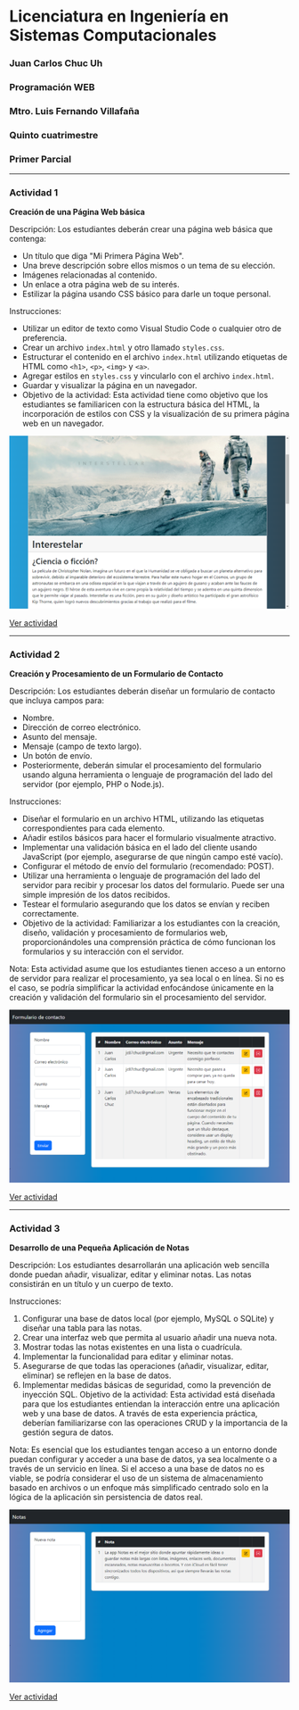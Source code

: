 # Licenciatura en Ingeniería en Sistemas Computacionales 
### Juan Carlos Chuc Uh
### Programación WEB
### Mtro. Luis Fernando Villafaña
### Quinto cuatrimestre
### Primer Parcial
-------------
### Actividad 1

**Creación de una Página Web básica**

Descripción: Los estudiantes deberán crear una página web básica que contenga:

- Un título que diga "Mi Primera Página Web".
- Una breve descripción sobre ellos mismos o un tema de su elección.
- Imágenes relacionadas al contenido.
- Un enlace a otra página web de su interés.
- Estilizar la página usando CSS básico para darle un toque personal.

Instrucciones:

- Utilizar un editor de texto como Visual Studio Code o cualquier otro de preferencia.
- Crear un archivo `index.html` y otro llamado `styles.css`.
- Estructurar el contenido en el archivo `index.html` utilizando etiquetas de HTML como `<h1>`, `<p>`, `<img>` y `<a>`.
- Agregar estilos en `styles.css` y vincularlo con el archivo `index.html`.
- Guardar y visualizar la página en un navegador.
- Objetivo de la actividad: Esta actividad tiene como objetivo que los estudiantes se familiaricen con la estructura básica del HTML, la incorporación de estilos con CSS y la visualización de su primera página web en un navegador.

![](/Img/Actividad1.png)

[Ver actividad](/P1A1%20-%20web_basica)

-------------

### Actividad 2

**Creación y Procesamiento de un Formulario de Contacto**

Descripción: Los estudiantes deberán diseñar un formulario de contacto que incluya campos para:

- Nombre.
- Dirección de correo electrónico.
- Asunto del mensaje.
- Mensaje (campo de texto largo).
- Un botón de envío.
- Posteriormente, deberán simular el procesamiento del formulario usando alguna herramienta o lenguaje de programación del lado del servidor (por ejemplo, PHP o Node.js).

Instrucciones:

- Diseñar el formulario en un archivo HTML, utilizando las etiquetas correspondientes para cada elemento.
- Añadir estilos básicos para hacer el formulario visualmente atractivo.
- Implementar una validación básica en el lado del cliente usando JavaScript (por ejemplo, asegurarse de que ningún campo esté vacío).
- Configurar el método de envío del formulario (recomendado: POST).
- Utilizar una herramienta o lenguaje de programación del lado del servidor para recibir y procesar los datos del formulario. Puede ser una simple impresión de los datos recibidos.
- Testear el formulario asegurando que los datos se envían y reciben correctamente.
- Objetivo de la actividad: Familiarizar a los estudiantes con la creación, diseño, validación y procesamiento de formularios web, proporcionándoles una comprensión práctica de cómo funcionan los formularios y su interacción con el servidor.

Nota: Esta actividad asume que los estudiantes tienen acceso a un entorno de servidor para realizar el procesamiento, ya sea local o en línea. Si no es el caso, se podría simplificar la actividad enfocándose únicamente en la creación y validación del formulario sin el procesamiento del servidor.

![](/Img/Actividad2.png)

[Ver actividad](/P1A2%20-%20formulario_de_contacto)

-------------

### Actividad 3

**Desarrollo de una Pequeña Aplicación de Notas**

Descripción: Los estudiantes desarrollarán una aplicación web sencilla donde puedan añadir, visualizar, editar y eliminar notas. Las notas consistirán en un título y un cuerpo de texto.

Instrucciones:

1. Configurar una base de datos local (por ejemplo, MySQL o SQLite) y diseñar una tabla para las notas.
2. Crear una interfaz web que permita al usuario añadir una nueva nota.
3. Mostrar todas las notas existentes en una lista o cuadrícula.
4. Implementar la funcionalidad para editar y eliminar notas.
5. Asegurarse de que todas las operaciones (añadir, visualizar, editar, eliminar) se reflejen en la base de datos.
6. Implementar medidas básicas de seguridad, como la prevención de inyección SQL.
Objetivo de la actividad: Esta actividad está diseñada para que los estudiantes entiendan la interacción entre una aplicación web y una base de datos. A través de esta experiencia práctica, deberían familiarizarse con las operaciones CRUD y la importancia de la gestión segura de datos.

Nota: Es esencial que los estudiantes tengan acceso a un entorno donde puedan configurar y acceder a una base de datos, ya sea localmente o a través de un servicio en línea. Si el acceso a una base de datos no es viable, se podría considerar el uso de un sistema de almacenamiento basado en archivos o un enfoque más simplificado centrado solo en la lógica de la aplicación sin persistencia de datos real.

![](/Img/Actividad3.png)

[Ver actividad](/P1A3%20-%20Notas)
